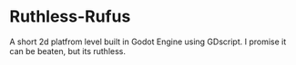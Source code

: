 # Ruthless-Rufus
A short 2d platfrom level built in Godot Engine using GDscript. I promise it can be beaten, but its ruthless.
